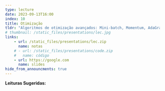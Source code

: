 ```yaml
---
type: lecture
date: 2023-09-13T16:00
index: 10
title: Otimização
tldr: "Algoritmos de otimização avançados: Mini-batch, Momentum, AdaGrad, RMSProp, Adam."
# thumbnail: /static_files/presentations/lec.jpg
links: 
    - url: /static_files/presentations/lec.zip
      name: notas
    # - url: /static_files/presentations/code.zip
    #   name: código
    - url: https://google.com
      name: slides
hide_from_announcments: true
---
```

**Leituras Sugeridas:**
